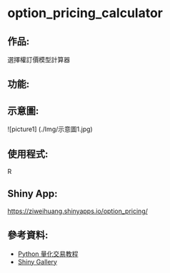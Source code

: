 # option_pricing_calculator
## 作品:
選擇權訂價模型計算器
## 功能:
## 示意圖:
![picture1] (./Img/示意圖1.jpg)
## 使用程式:
R
## Shiny App:
https://ziweihuang.shinyapps.io/option_pricing/
## 參考資料:
* [Python 量化交易教程](https://blog.lofyer.org/wp-content/uploads/python-quant-uqer.pdf)
* [Shiny Gallery](https://shiny.rstudio.com/gallery/)

